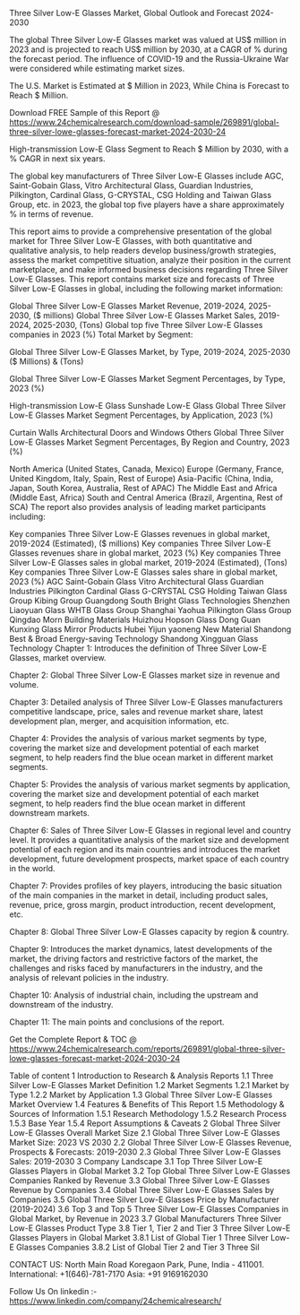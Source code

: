 Three Silver Low-E Glasses Market, Global Outlook and Forecast 2024-2030

The global Three Silver Low-E Glasses market was valued at US$ million in 2023 and is projected to reach US$ million by 2030, at a CAGR of % during the forecast period. The influence of COVID-19 and the Russia-Ukraine War were considered while estimating market sizes.

The U.S. Market is Estimated at $ Million in 2023, While China is Forecast to Reach $ Million.

Download FREE Sample of this Report @ https://www.24chemicalresearch.com/download-sample/269891/global-three-silver-lowe-glasses-forecast-market-2024-2030-24

High-transmission Low-E Glass Segment to Reach $ Million by 2030, with a % CAGR in next six years.

The global key manufacturers of Three Silver Low-E Glasses include AGC, Saint-Gobain Glass, Vitro Architectural Glass, Guardian Industries, Pilkington, Cardinal Glass, G-CRYSTAL, CSG Holding and Taiwan Glass Group, etc. in 2023, the global top five players have a share approximately % in terms of revenue.

This report aims to provide a comprehensive presentation of the global market for Three Silver Low-E Glasses, with both quantitative and qualitative analysis, to help readers develop business/growth strategies, assess the market competitive situation, analyze their position in the current marketplace, and make informed business decisions regarding Three Silver Low-E Glasses. This report contains market size and forecasts of Three Silver Low-E Glasses in global, including the following market information:

Global Three Silver Low-E Glasses Market Revenue, 2019-2024, 2025-2030, ($ millions)
Global Three Silver Low-E Glasses Market Sales, 2019-2024, 2025-2030, (Tons)
Global top five Three Silver Low-E Glasses companies in 2023 (%)
Total Market by Segment:

Global Three Silver Low-E Glasses Market, by Type, 2019-2024, 2025-2030 ($ Millions) & (Tons)

Global Three Silver Low-E Glasses Market Segment Percentages, by Type, 2023 (%)

High-transmission Low-E Glass
Sunshade Low-E Glass
Global Three Silver Low-E Glasses Market Segment Percentages, by Application, 2023 (%)

Curtain Walls
Architectural Doors and Windows
Others
Global Three Silver Low-E Glasses Market Segment Percentages, By Region and Country, 2023 (%)

North America (United States, Canada, Mexico)
Europe (Germany, France, United Kingdom, Italy, Spain, Rest of Europe)
Asia-Pacific (China, India, Japan, South Korea, Australia, Rest of APAC)
The Middle East and Africa (Middle East, Africa)
South and Central America (Brazil, Argentina, Rest of SCA)
The report also provides analysis of leading market participants including:

Key companies Three Silver Low-E Glasses revenues in global market, 2019-2024 (Estimated), ($ millions)
Key companies Three Silver Low-E Glasses revenues share in global market, 2023 (%)
Key companies Three Silver Low-E Glasses sales in global market, 2019-2024 (Estimated), (Tons)
Key companies Three Silver Low-E Glasses sales share in global market, 2023 (%)
AGC
Saint-Gobain Glass
Vitro Architectural Glass
Guardian Industries
Pilkington
Cardinal Glass
G-CRYSTAL
CSG Holding
Taiwan Glass Group
Kibing Group
Guangdong South Bright Glass Technologies
Shenzhen Liaoyuan Glass
WHTB Glass Group
Shanghai Yaohua Pilkington Glass Group
Qingdao Morn Building Materials
Huizhou Hopson Glass
Dong Guan Kunxing Glass Mirror Products
Hubei Yijun yaoneng New Material
Shandong Best & Broad Energy-saving Technology
Shandong Xingguan Glass Technology
Chapter 1: Introduces the definition of Three Silver Low-E Glasses, market overview.

Chapter 2: Global Three Silver Low-E Glasses market size in revenue and volume.

Chapter 3: Detailed analysis of Three Silver Low-E Glasses manufacturers competitive landscape, price, sales and revenue market share, latest development plan, merger, and acquisition information, etc.

Chapter 4: Provides the analysis of various market segments by type, covering the market size and development potential of each market segment, to help readers find the blue ocean market in different market segments.

Chapter 5: Provides the analysis of various market segments by application, covering the market size and development potential of each market segment, to help readers find the blue ocean market in different downstream markets.

Chapter 6: Sales of Three Silver Low-E Glasses in regional level and country level. It provides a quantitative analysis of the market size and development potential of each region and its main countries and introduces the market development, future development prospects, market space of each country in the world.

Chapter 7: Provides profiles of key players, introducing the basic situation of the main companies in the market in detail, including product sales, revenue, price, gross margin, product introduction, recent development, etc.

Chapter 8: Global Three Silver Low-E Glasses capacity by region & country.

Chapter 9: Introduces the market dynamics, latest developments of the market, the driving factors and restrictive factors of the market, the challenges and risks faced by manufacturers in the industry, and the analysis of relevant policies in the industry.

Chapter 10: Analysis of industrial chain, including the upstream and downstream of the industry.

Chapter 11: The main points and conclusions of the report.

Get the Complete Report & TOC @ https://www.24chemicalresearch.com/reports/269891/global-three-silver-lowe-glasses-forecast-market-2024-2030-24

Table of content
1 Introduction to Research & Analysis Reports
1.1 Three Silver Low-E Glasses Market Definition
1.2 Market Segments
1.2.1 Market by Type
1.2.2 Market by Application
1.3 Global Three Silver Low-E Glasses Market Overview
1.4 Features & Benefits of This Report
1.5 Methodology & Sources of Information
1.5.1 Research Methodology
1.5.2 Research Process
1.5.3 Base Year
1.5.4 Report Assumptions & Caveats
2 Global Three Silver Low-E Glasses Overall Market Size
2.1 Global Three Silver Low-E Glasses Market Size: 2023 VS 2030
2.2 Global Three Silver Low-E Glasses Revenue, Prospects & Forecasts: 2019-2030
2.3 Global Three Silver Low-E Glasses Sales: 2019-2030
3 Company Landscape
3.1 Top Three Silver Low-E Glasses Players in Global Market
3.2 Top Global Three Silver Low-E Glasses Companies Ranked by Revenue
3.3 Global Three Silver Low-E Glasses Revenue by Companies
3.4 Global Three Silver Low-E Glasses Sales by Companies
3.5 Global Three Silver Low-E Glasses Price by Manufacturer (2019-2024)
3.6 Top 3 and Top 5 Three Silver Low-E Glasses Companies in Global Market, by Revenue in 2023
3.7 Global Manufacturers Three Silver Low-E Glasses Product Type
3.8 Tier 1, Tier 2 and Tier 3 Three Silver Low-E Glasses Players in Global Market
3.8.1 List of Global Tier 1 Three Silver Low-E Glasses Companies
3.8.2 List of Global Tier 2 and Tier 3 Three Sil

CONTACT US:
North Main Road Koregaon Park, Pune, India - 411001.
International: +1(646)-781-7170
Asia: +91 9169162030

Follow Us On linkedin :- https://www.linkedin.com/company/24chemicalresearch/
